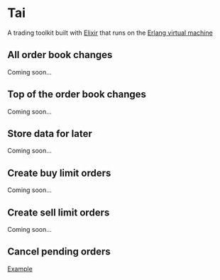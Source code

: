 # Tai

A trading toolkit built with [Elixir](https://elixir-lang.org/) that runs on the [Erlang virtual machine](http://erlang.org/faq/implementations.html)

## All order book changes

Coming soon...

## Top of the order book changes

Coming soon...

## Store data for later

Coming soon...

## Create buy limit orders

Coming soon...

## Create sell limit orders

Coming soon...

## Cancel pending orders

[Example](./create_and_cancel_pending_order/advisor.ex)
